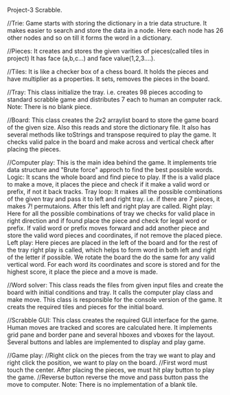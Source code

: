 Project-3 Scrabble.

//Trie: Game starts with storing the dictionary in a trie data structure. It makes easier to 
search and store the data in a node. Here each node has 26 other nodes and so on till it forms
the word in a dictionary.

//Pieces: It creates and stores the given varities of pieces(called tiles in project)
It has face (a,b,c...) and face value(1,2,3....).

//Tiles: It is like a checker box of a chess board. It holds the pieces and have
multiplier as a properties. It sets, removes the pieces in the board.

//Tray: This class initialize the tray. i.e. creates 98 pieces accoding to standard
scrabble game and distributes 7 each to human an computer rack.
Note: There is no blank piece.

//Board: This class creates the 2x2 arraylist board to store the game board of the given size.
Also this reads and store the dictionary file. It also has several methods like toStrings and transpose
required to play the game. It checks valid palce in the board and make across and vertical check 
after placing the pieces. 

//Computer play: This is the main idea behind the game. It implements trie data structure and
"Brute force" approch to find the best possible words.
Logic: It scans the whole board and find piece to play. If the is a valid place to make a move,
it places the piece and check if it make a valid word or prefix, if not it back tracks.
Tray loop: It makes all the possible combinations of the given tray and pass it to left and right tray.
i.e. if there are 7 pieces, it makes 7! permutaions. After this left and right play are called.
Right play: Here for all the possible combinations of tray we checks for valid place in right direction
and if found place the piece and check for legal word or prefix. If valid word or prefix moves forward and
add another piece and store the valid word pieces and coordinates, if not remove the placed piece.
Left play: Here pieces are placed in the left of the board and for the rest of the tray right play is called,
which helps to form word in both left and right of the letter if possible. 
We rotate the board the do the same for any valid vertical word. 
For each word its coordinates and score is stored and for the highest score, it place the piece and a move is made.

//Word solver: This class reads the files from given input files and create the board 
with initial conditions and tray. It calls the computer play class and make move. This class
is responsible for the console version of the game. It creats the required tiles and pieces
for the initial board.

//Scrabble GUI: This class creates the required GUI interface for the game. Human moves are tracked and scores are calculated
here. It implements grid pane and border pane and several hboxes and vboxes for the layout.
Several buttons and lables are implemented to display and play game.

//Game play: //Right click on the pieces from the tray we want to play and right click the position,
we want to play on the board. //First word must touch the center. After placing the pieces, we must hit play button
to play the game. //Reverse button reverse the move and pass button pass the move to computer.
Note: There is no implementation of a blank tile.